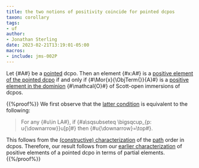 ```yaml
---
title: the two notions of positivity coincide for pointed dcpos
taxon: corollary
tags: 
- uf
author:
- Jonathan Sterling
date: 2023-02-21T13:19:01-05:00
macros: 
- include: jms-002P
---
```


Let {#A#} be a [pointed](jms-001S) dcpo. Then an element {#x:A#} is a [positive element of the pointed dcpo](jms-001M) if and only if {#\Mor{x}{\ObjTerm{}}{A}#} is a [positive element in the dominion](jms-002R) {#\mathcal{O}#} of Scott-open immersions of dcpos.

{{%proof%}}
We first observe that the [latter condition](jms-002R) is equivalent to the following:

> For any {#u\in LA#}, if {#a\sqsubseteq \bigsqcup_{p: u{\downarrow}}u[p]#} then {#u{\downarrow}=\top#}.

This follows from the [(constructive) characterization](https://github.com/jonsterling/coq-domains/blob/main/theories/Path.v) of the [path](jms-002Q) order in dcpos. Therefore, our result follows from our [earlier characterization](jms-002T) of positive elements of a pointed dcpo in terms of partial elements.
{{%/proof%}}
